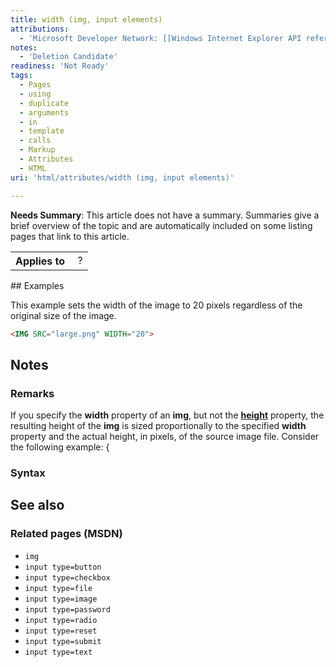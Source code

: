 ```yaml
---
title: width (img, input elements)
attributions:
  - 'Microsoft Developer Network: [[Windows Internet Explorer API reference](http://msdn.microsoft.com/en-us/library/ie/hh828809%28v=vs.85%29.aspx) Article]'
notes:
  - 'Deletion Candidate'
readiness: 'Not Ready'
tags:
  - Pages
  - using
  - duplicate
  - arguments
  - in
  - template
  - calls
  - Markup
  - Attributes
  - HTML
uri: 'html/attributes/width (img, input elements)'

---
```

**Needs Summary**: This article does not have a summary. Summaries give a brief overview of the topic and are automatically included on some listing pages that link to this article.

<table class="wikitable">
<tr>
<th>
Applies to

</th>
<td>
 ?

</td>
</tr>
</table>
## <span>Examples</span>

This example sets the width of the image to 20 pixels regardless of the original size of the image.

``` html
<IMG SRC="large.png" WIDTH="20">
```

## <span>Notes</span>

### <span>Remarks</span>

If you specify the **width** property of an **img**, but not the [**height**](/html/attributes/height) property, the resulting height of the **img** is sized proportionally to the specified **width** property and the actual height, in pixels, of the source image file. Consider the following example: {

### <span>Syntax</span>

## <span>See also</span>

### <span>Related pages (MSDN)</span>

-   `img`
-   `input type=button`
-   `input type=checkbox`
-   `input type=file`
-   `input type=image`
-   `input type=password`
-   `input type=radio`
-   `input type=reset`
-   `input type=submit`
-   `input type=text`

